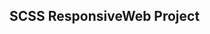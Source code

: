 ## SCSS ResponsiveWeb Project

<!-- ![대체텍스트](경로) -->

<!-- ![사이트바로가기](https://rebehayan.github.io/SCSSResponsive/images/qr.png) -->
<img src="https://rebehayan.github.io/SCSSResponsive/images/qr.png" alt="">
